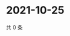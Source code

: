 # 2021-10-25

共 0 条

<!-- BEGIN WEIBO -->
<!-- 最后更新时间 Mon Oct 25 2021 19:11:48 GMT+0800 (China Standard Time) -->

<!-- END WEIBO -->
